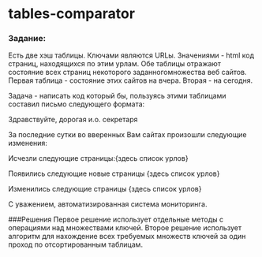 # tables-comparator

### Задание:
Есть две хэш таблицы.
Ключами являются URLы.
Значениями - html код страниц, находящихся по этим урлам.
Обе таблицы отражают состояние всех страниц некоторого заданногомножества веб сайтов.
Первая таблица - состояние этих сайтов на вчера.
Вторая - на сегодня.

Задача - написать код который бы, пользуясь этими таблицами составил
письмо следующего формата:


Здравствуйте, дорогая и.о. секретаря

За последние сутки во вверенных Вам сайтах произошли следующие изменения:


Исчезли следующие страницы:{здесь список урлов}

Появились следующие новые страницы {здесь список урлов}

Изменились следующие страницы {здесь список урлов}


С уважением,
автоматизированная система
мониторинга.

###Решения
Первое решение использует отдельные методы с операциями над множествами ключей.
Второе решение использует алгоритм для нахождение всех требуемых множеств ключей за один проход по отсортированным таблицам.

